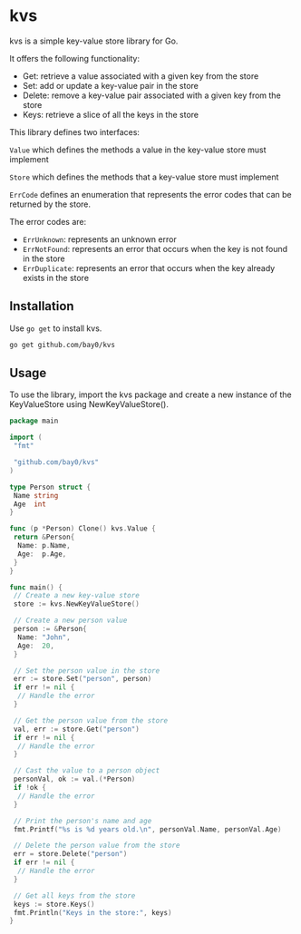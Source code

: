# kvs

kvs is a simple key-value store library for Go.

It offers the following functionality:

* Get: retrieve a value associated with a given key from the store
* Set: add or update a key-value pair in the store
* Delete: remove a key-value pair associated with a given key from the store
* Keys: retrieve a slice of all the keys in the store

This library defines two interfaces:

`Value` which defines the methods a value in the key-value store must implement

`Store` which defines the methods that a key-value store must implement

`ErrCode` defines an enumeration that represents the error codes that can be returned by the store.

The error codes are:

* `ErrUnknown`: represents an unknown error
* `ErrNotFound`: represents an error that occurs when the key is not found in the store
* `ErrDuplicate`: represents an error that occurs when the key already exists in the store

## Installation

Use `go get` to install kvs.

```bash
go get github.com/bay0/kvs
```

## Usage

To use the library, import the kvs package and create a new instance of the KeyValueStore using NewKeyValueStore().

```go
package main

import (
 "fmt"

 "github.com/bay0/kvs"
)

type Person struct {
 Name string
 Age  int
}

func (p *Person) Clone() kvs.Value {
 return &Person{
  Name: p.Name,
  Age:  p.Age,
 }
}

func main() {
 // Create a new key-value store
 store := kvs.NewKeyValueStore()

 // Create a new person value
 person := &Person{
  Name: "John",
  Age:  20,
 }

 // Set the person value in the store
 err := store.Set("person", person)
 if err != nil {
  // Handle the error
 }

 // Get the person value from the store
 val, err := store.Get("person")
 if err != nil {
  // Handle the error
 }

 // Cast the value to a person object
 personVal, ok := val.(*Person)
 if !ok {
  // Handle the error
 }

 // Print the person's name and age
 fmt.Printf("%s is %d years old.\n", personVal.Name, personVal.Age)

 // Delete the person value from the store
 err = store.Delete("person")
 if err != nil {
  // Handle the error
 }

 // Get all keys from the store
 keys := store.Keys()
 fmt.Println("Keys in the store:", keys)
}

```
